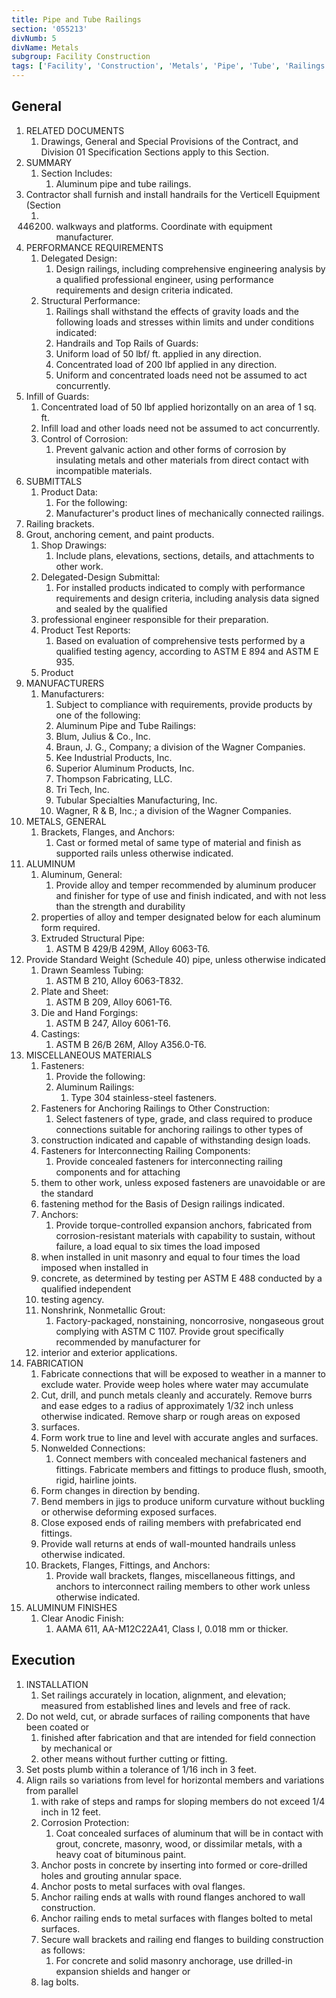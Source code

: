 ```yaml
---
title: Pipe and Tube Railings
section: '055213'
divNumb: 5
divName: Metals
subgroup: Facility Construction
tags: ['Facility', 'Construction', 'Metals', 'Pipe', 'Tube', 'Railings']
---
```


## General

1. RELATED DOCUMENTS
   1. Drawings, General and Special Provisions of the Contract, and Division 01 Specification
Sections apply to this Section.
2. SUMMARY
   1. Section Includes:
      1. Aluminum pipe and tube railings.
2. Contractor shall furnish and install handrails for the Verticell Equipment (Section
   1. 446200) walkways and platforms. Coordinate with equipment manufacturer.
3. PERFORMANCE REQUIREMENTS
   1. Delegated Design:
      1. Design railings, including comprehensive engineering analysis by a
qualified professional engineer, using performance requirements and design criteria indicated.
   1. Structural Performance:
      1. Railings shall withstand the effects of gravity loads and the following
loads and stresses within limits and under conditions indicated:
      1. Handrails and Top Rails of Guards:
      1. Uniform load of 50 lbf/ ft. applied in any direction.
      1. Concentrated load of 200 lbf applied in any direction.
      1. Uniform and concentrated loads need not be assumed to act concurrently.
2. Infill of Guards:
      1. Concentrated load of 50 lbf applied horizontally on an area of 1 sq. ft.
      1. Infill load and other loads need not be assumed to act concurrently.
   1. Control of Corrosion:
      1. Prevent galvanic action and other forms of corrosion by insulating metals
and other materials from direct contact with incompatible materials.
4. SUBMITTALS
   1. Product Data:
      1. For the following:
      1. Manufacturer's product lines of mechanically connected railings.
2. Railing brackets.
3. Grout, anchoring cement, and paint products.
   1. Shop Drawings:
      1. Include plans, elevations, sections, details, and attachments to other work.
   1. Delegated-Design Submittal:
      1. For installed products indicated to comply with performance
requirements and design criteria, including analysis data signed and sealed by the qualified
   1. professional engineer responsible for their preparation.
   1. Product Test Reports:
      1. Based on evaluation of comprehensive tests performed by a qualified
testing agency, according to ASTM E 894 and ASTM E 935.
   1. Product
1. MANUFACTURERS
   1. Manufacturers:
      1. Subject to compliance with requirements, provide products by one of the
following:
      1. Aluminum Pipe and Tube Railings:
      1. Blum, Julius & Co., Inc.
      1. Braun, J. G., Company; a division of the Wagner Companies.
      1. Kee Industrial Products, Inc.
      1. Superior Aluminum Products, Inc.
      1. Thompson Fabricating, LLC.
      1. Tri Tech, Inc.
      1. Tubular Specialties Manufacturing, Inc.
      1. Wagner, R & B, Inc.; a division of the Wagner Companies.
2. METALS, GENERAL
   1. Brackets, Flanges, and Anchors:
      1. Cast or formed metal of same type of material and finish as
supported rails unless otherwise indicated.
3. ALUMINUM
   1. Aluminum, General:
      1. Provide alloy and temper recommended by aluminum producer and
finisher for type of use and finish indicated, and with not less than the strength and durability
   1. properties of alloy and temper designated below for each aluminum form required.
   1. Extruded Structural Pipe:
      1. ASTM B 429/B 429M, Alloy 6063-T6.
1. Provide Standard Weight (Schedule 40) pipe, unless otherwise indicated
   1. Drawn Seamless Tubing:
      1. ASTM B 210, Alloy 6063-T832.
   1. Plate and Sheet:
      1. ASTM B 209, Alloy 6061-T6.
   1. Die and Hand Forgings:
      1. ASTM B 247, Alloy 6061-T6.
   1. Castings:
      1. ASTM B 26/B 26M, Alloy A356.0-T6.
4. MISCELLANEOUS MATERIALS
   1. Fasteners:
      1. Provide the following:
      1. Aluminum Railings:
         1. Type 304 stainless-steel fasteners.
   1. Fasteners for Anchoring Railings to Other Construction:
      1. Select fasteners of type, grade, and
class required to produce connections suitable for anchoring railings to other types of
   1. construction indicated and capable of withstanding design loads.
   1. Fasteners for Interconnecting Railing Components:
      1. Provide concealed fasteners for interconnecting railing components and for attaching
   1. them to other work, unless exposed fasteners are unavoidable or are the standard
   1. fastening method for the Basis of Design railings indicated.
   1. Anchors:
      1. Provide torque-controlled expansion anchors, fabricated from corrosion-resistant
materials with capability to sustain, without failure, a load equal to six times the load imposed
   1. when installed in unit masonry and equal to four times the load imposed when installed in
   1. concrete, as determined by testing per ASTM E 488 conducted by a qualified independent
   1. testing agency.
   1. Nonshrink, Nonmetallic Grout:
      1. Factory-packaged, nonstaining, noncorrosive, nongaseous grout
complying with ASTM C 1107. Provide grout specifically recommended by manufacturer for
   1. interior and exterior applications.
5. FABRICATION
   1. Fabricate connections that will be exposed to weather in a manner to exclude water. Provide
weep holes where water may accumulate
   1. Cut, drill, and punch metals cleanly and accurately. Remove burrs and ease edges to a radius of
approximately 1/32 inch unless otherwise indicated. Remove sharp or rough areas on exposed
   1. surfaces.
   1. Form work true to line and level with accurate angles and surfaces.
   1. Nonwelded Connections:
      1. Connect members with concealed mechanical fasteners and fittings.
Fabricate members and fittings to produce flush, smooth, rigid, hairline joints.
   1. Form changes in direction by bending.
   1. Bend members in jigs to produce uniform curvature without buckling or otherwise deforming
exposed surfaces.
   1. Close exposed ends of railing members with prefabricated end fittings.
   1. Provide wall returns at ends of wall-mounted handrails unless otherwise indicated.
   1. Brackets, Flanges, Fittings, and Anchors:
      1. Provide wall brackets, flanges, miscellaneous fittings,
and anchors to interconnect railing members to other work unless otherwise indicated.
6. ALUMINUM FINISHES
   1. Clear Anodic Finish:
      1. AAMA 611, AA-M12C22A41, Class I, 0.018 mm or thicker.

## Execution

1. INSTALLATION
   1. Set railings accurately in location, alignment, and elevation; measured from established lines
and levels and free of rack.
1. Do not weld, cut, or abrade surfaces of railing components that have been coated or
   1. finished after fabrication and that are intended for field connection by mechanical or
   1. other means without further cutting or fitting.
2. Set posts plumb within a tolerance of 1/16 inch in 3 feet.
3. Align rails so variations from level for horizontal members and variations from parallel
   1. with rake of steps and ramps for sloping members do not exceed 1/4 inch in 12 feet.
   1. Corrosion Protection:
      1. Coat concealed surfaces of aluminum that will be in contact with grout,
concrete, masonry, wood, or dissimilar metals, with a heavy coat of bituminous paint.
   1. Anchor posts in concrete by inserting into formed or core-drilled holes and grouting annular
space.
   1. Anchor posts to metal surfaces with oval flanges.
   1. Anchor railing ends at walls with round flanges anchored to wall construction.
   1. Anchor railing ends to metal surfaces with flanges bolted to metal surfaces.
   1. Secure wall brackets and railing end flanges to building construction as follows:
      1. For concrete and solid masonry anchorage, use drilled-in expansion shields and hanger or
   1. lag bolts.

